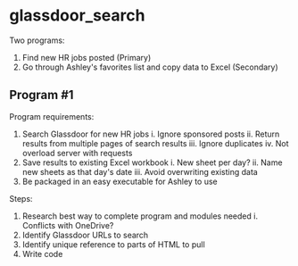 # glassdoor_search
 
Two programs:
1. Find new HR jobs posted (Primary)
2. Go through Ashley's favorites list and copy data to Excel (Secondary)


Program #1
-----------

Program requirements:
1. Search Glassdoor for new HR jobs
    i.      Ignore sponsored posts
    ii.     Return results from multiple pages of search results
    iii.    Ignore duplicates
    iv.     Not overload server with requests
2. Save results to existing Excel workbook
    i.      New sheet per day?
    ii.     Name new sheets as that day's date
    iii.    Avoid overwriting existing data
3. Be packaged in an easy executable for Ashley to use

Steps:
1. Research best way to complete program and modules needed
    i.      Conflicts with OneDrive?
2. Identify Glassdoor URLs to search
3. Identify unique reference to parts of HTML to pull
4. Write code